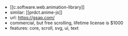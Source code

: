 
- [[c.software.web.animation-library]]
- similar: [[prdct.anime-js]]
- url: https://gsap.com/
- commercial, but free scrolling, lifetime license is $1000
- features: core, scroll, svg, ui, text
